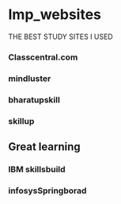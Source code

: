 # Imp_websites
THE BEST STUDY SITES I USED 

### Classcentral.com
### mindluster
### bharatupskill
### skillup
## Great learning
### IBM skillsbuild
### infosysSpringborad
